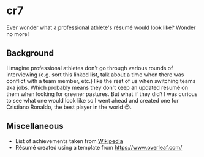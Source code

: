 # cr7
Ever wonder what a professional athlete's résumé would look like? Wonder no more!

## Background
I imagine professional athletes don't go through various rounds of interviewing (e.g. sort this linked list, talk about a time when there was conflict with a team member, etc.) like the rest of us when switching teams aka jobs. Which probably means they don't keep an updated résumé on them when looking for greener pastures. But what if they did? I was curious to see what one would look like so I went ahead and created one for Cristiano Ronaldo, the best player in the world 😉.

## Miscellaneous
- List of achievements taken from [Wikipedia](https://en.wikipedia.org/wiki/Cristiano_Ronaldo)
- Résumé created using a template from https://www.overleaf.com/
